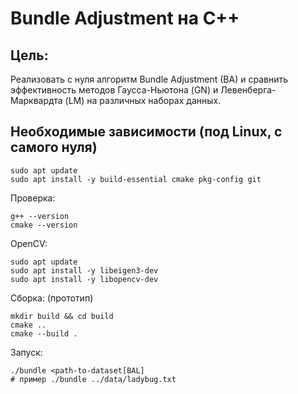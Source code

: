 # Bundle Adjustment на C++

## **Цель:** 

Реализовать с нуля алгоритм Bundle Adjustment (BA) и сравнить эффективность методов Гаусса-Ньютона (GN) и Левенберга-Марквардта (LM) на различных наборах данных.

## **Необходимые зависимости (под Linux, с самого нуля)**
```
sudo apt update
sudo apt install -y build-essential cmake pkg-config git
```
Проверка:
```
g++ --version    
cmake --version
```
OpenCV:
```
sudo apt update
sudo apt install -y libeigen3-dev
sudo apt install -y libopencv-dev
```
Сборка: (прототип)
```
mkdir build && cd build
cmake ..
cmake --build .
```
Запуск:
```
./bundle <path-to-dataset[BAL]
# пример ./bundle ../data/ladybug.txt 
```